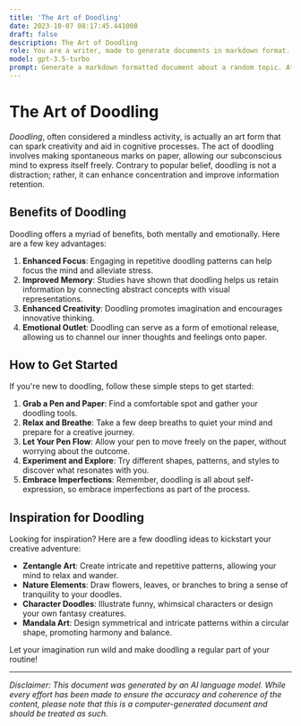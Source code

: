 ```yaml
---
title: 'The Art of Doodling'
date: 2023-10-07 08:17:45.441008
draft: false
description: The Art of Doodling
role: You are a writer, made to generate documents in markdown format. It is very important that all of the documents you generate are in valid markdown format.
model: gpt-3.5-turbo
prompt: Generate a markdown formatted document about a random topic. At the bottom, include a disclaimer explaining that the document was generated by you. The first line of the document should be the title. Make sure that the entire document is in proper markdown format, using a mix of various tags to make the document visually appealing.
---
```


# The Art of Doodling

*Doodling*, often considered a mindless activity, is actually an art form that can spark creativity and aid in cognitive processes. The act of doodling involves making spontaneous marks on paper, allowing our subconscious mind to express itself freely. Contrary to popular belief, doodling is not a distraction; rather, it can enhance concentration and improve information retention.

## Benefits of Doodling

Doodling offers a myriad of benefits, both mentally and emotionally. Here are a few key advantages:

1. **Enhanced Focus**: Engaging in repetitive doodling patterns can help focus the mind and alleviate stress.
2. **Improved Memory**: Studies have shown that doodling helps us retain information by connecting abstract concepts with visual representations.
3. **Enhanced Creativity**: Doodling promotes imagination and encourages innovative thinking.
4. **Emotional Outlet**: Doodling can serve as a form of emotional release, allowing us to channel our inner thoughts and feelings onto paper.

## How to Get Started

If you're new to doodling, follow these simple steps to get started:

1. **Grab a Pen and Paper**: Find a comfortable spot and gather your doodling tools.
2. **Relax and Breathe**: Take a few deep breaths to quiet your mind and prepare for a creative journey.
3. **Let Your Pen Flow**: Allow your pen to move freely on the paper, without worrying about the outcome.
4. **Experiment and Explore**: Try different shapes, patterns, and styles to discover what resonates with you.
5. **Embrace Imperfections**: Remember, doodling is all about self-expression, so embrace imperfections as part of the process.

## Inspiration for Doodling

Looking for inspiration? Here are a few doodling ideas to kickstart your creative adventure:

- **Zentangle Art**: Create intricate and repetitive patterns, allowing your mind to relax and wander.
- **Nature Elements**: Draw flowers, leaves, or branches to bring a sense of tranquility to your doodles.
- **Character Doodles**: Illustrate funny, whimsical characters or design your own fantasy creatures.
- **Mandala Art**: Design symmetrical and intricate patterns within a circular shape, promoting harmony and balance.

Let your imagination run wild and make doodling a regular part of your routine!

---

*Disclaimer: This document was generated by an AI language model. While every effort has been made to ensure the accuracy and coherence of the content, please note that this is a computer-generated document and should be treated as such.*